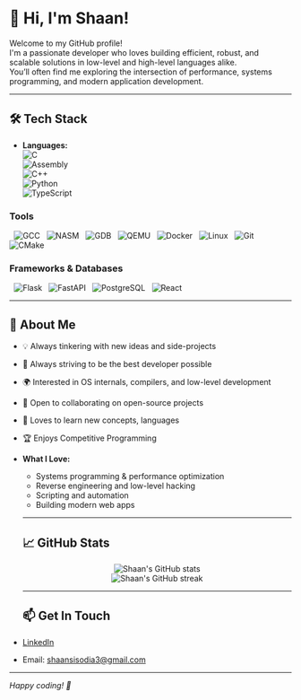 # 👋 Hi, I'm Shaan! 

Welcome to my GitHub profile!  
I'm a passionate developer who loves building efficient, robust, and scalable solutions in low-level and high-level languages alike.  
You’ll often find me exploring the intersection of performance, systems programming, and modern application development.

---

## 🛠️ Tech Stack

- **Languages:**  
  ![C](https://img.shields.io/badge/C-00599C?style=flat&logo=c&logoColor=white)  
    ![Assembly](https://img.shields.io/badge/Assembly-6E4C13?style=flat&logo=gnu&logoColor=white)  
      ![C++](https://img.shields.io/badge/C++-00599C?style=flat&logo=c%2B%2B&logoColor=white)  
        ![Python](https://img.shields.io/badge/Python-3776AB?style=flat&logo=python&logoColor=white)  
          ![TypeScript](https://img.shields.io/badge/TypeScript-3178C6?style=flat&logo=typescript&logoColor=white)

### **Tools**
&nbsp;&nbsp;![GCC](https://img.shields.io/badge/GCC-00599C?style=flat&logo=gnu&logoColor=white)
&nbsp; ![NASM](https://img.shields.io/badge/NASM-4B6C4B?style=flat&logo=gnubash&logoColor=white)
&nbsp; ![GDB](https://img.shields.io/badge/GDB-000000?style=flat&logo=gnubash&logoColor=white)
&nbsp; ![QEMU](https://img.shields.io/badge/QEMU-FF6600?style=flat&logo=qemu&logoColor=white)
&nbsp; ![Docker](https://img.shields.io/badge/Docker-2496ED?style=flat&logo=docker&logoColor=white)
&nbsp; ![Linux](https://img.shields.io/badge/Linux-FCC624?style=flat&logo=linux&logoColor=black)
&nbsp; ![Git](https://img.shields.io/badge/Git-F05032?style=flat&logo=git&logoColor=white)
&nbsp; ![CMake](https://img.shields.io/badge/CMake-064F8C?style=flat&logo=cmake&logoColor=white)




### **Frameworks & Databases**
&nbsp;&nbsp;![Flask](https://img.shields.io/badge/Flask-000000?style=flat&logo=flask&logoColor=white)
&nbsp; ![FastAPI](https://img.shields.io/badge/FastAPI-009688?style=flat&logo=fastapi&logoColor=white)
&nbsp; ![PostgreSQL](https://img.shields.io/badge/PostgreSQL-4169E1?style=flat&logo=postgresql&logoColor=white)
&nbsp; ![React](https://img.shields.io/badge/React-20232A?style=flat&logo=react&logoColor=61DAFB)

   ---

  ## 🚀 About Me

   - 💡 Always tinkering with new ideas and side-projects
   - 🥇 Always striving to be the best developer possible
   - 🌍 Interested in OS internals, compilers, and low-level development
   - 🤝 Open to collaborating on open-source projects
   - 💬 Loves to learn new concepts, languages
   - 🏆 Enjoys Competitive Programming
 
 - **What I Love:**  
    - Systems programming & performance optimization  
    - Reverse engineering and low-level hacking  
    - Scripting and automation  
    - Building modern web apps


    ---

    ## 📈 GitHub Stats

   <p align="center">
                            <img src="https://github-readme-stats.vercel.app/api?username=101shaan&show_icons=true&theme=tokyonight" alt="Shaan's GitHub stats" />
                              <br>
                                <img src="https://github-readme-streak-stats.herokuapp.com/?user=101shaan&theme=tokyonight" alt="Shaan's GitHub streak" />
                                </p>

   ---

    ## 📫 Get In Touch

  - [LinkedIn](https://www.linkedin.com/in/your-linkedin)   
  - Email: shaansisodia3@gmail.com

   ---

  *Happy coding! 🚀*
